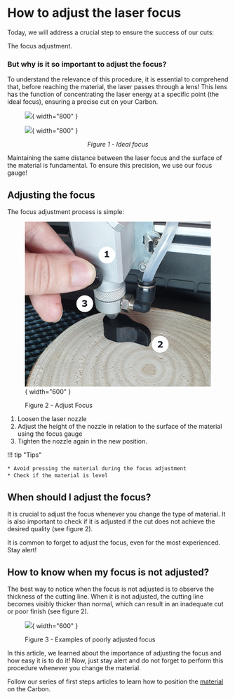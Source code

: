 # How to adjust the laser focus

Today, we will address a crucial step to ensure the success of our cuts:

The focus adjustment.

### But why is it so important to adjust the focus?

To understand the relevance of this procedure, it is essential to comprehend that, before reaching the material, the laser passes through a lens! This lens has the function of concentrating the laser energy at a specific point (the ideal focus), ensuring a precise cut on your Carbon.

<figure markdown="span">

  ![](../images/laser-cabeçote-light.png#only-light){ width="800" }
  <figcaption></figcaption>

  ![](../images/laser-cabeçote-dark.png#only-dark){ width="800" }
  <figcaption></figcaption>

</figure>

<p style="text-align: center;"><em>Figure 1 - Ideal focus</em></p>

Maintaining the same distance between the laser focus and the surface of the material is fundamental. To ensure this precision, we use our focus gauge!

## Adjusting the focus

The focus adjustment process is simple:

<figure markdown="span">

  ![](../images/ajuste-foco.png){ width="600" }
  <figcaption>Figure 2 - Adjust Focus</figcaption>

</figure>

1. Loosen the laser nozzle
2. Adjust the height of the nozzle in relation to the surface of the material using the focus gauge
3. Tighten the nozzle again in the new position.

!!! tip "Tips"
    
    * Avoid pressing the material during the focus adjustment
    * Check if the material is level

## When should I adjust the focus?

It is crucial to adjust the focus whenever you change the type of material. It is also important to check if it is adjusted if the cut does not achieve the desired quality (see figure 2).

It is common to forget to adjust the focus, even for the most experienced. Stay alert!

## How to know when my focus is not adjusted?

The best way to notice when the focus is not adjusted is to observe the thickness of the cutting line. When it is not adjusted, the cutting line becomes visibly thicker than normal, which can result in an inadequate cut or poor finish (see figure 2).

<figure markdown="span">

  ![](../images/difrenças-foco.png){ width="600" }
  <figcaption>Figure 3 - Examples of poorly adjusted focus</figcaption>

</figure>

In this article, we learned about the importance of adjusting the focus and how easy it is to do it! Now, just stay alert and do not forget to perform this procedure whenever you change the material.

Follow our series of first steps articles to learn how to position the [material] on the Carbon.

[material]: https://gadgetpluskdb.github.io/Carbon-FAQS/manual/primeiros-trabalhos/material/